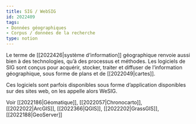 ```yaml
---
title: SIG / WebSIG
id: 2022409
tags:
- Données géographiques
- Corpus / données de la recherche
type: notion
---
```


Le terme de [[2022426|système d’information]] géographique renvoie aussi bien à des technologies, qu’à des processus et méthodes. Les logiciels de SIG sont conçus pour acquérir, stocker, traiter et diffuser de l’information géographique, sous forme de plans et de [[2022049|cartes]].

Ces logiciels sont parfois disponibles sous forme d’application disponibles sur des sites web, on les appelle alors WeSIG.

Voir [[2022186|Géomatique]], [[2022057|Chronocarto]], [[2022022|ArcGIS]], [[2022366|QGIS]], [[2022202|GrassGIS]], [[2022188|GeoServer]]

